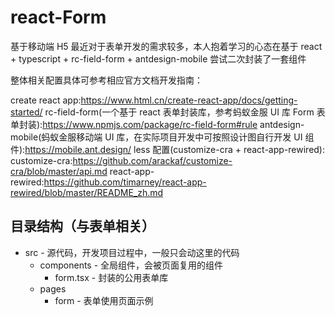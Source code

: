 # react-Form

基于移动端 H5 最近对于表单开发的需求较多，本人抱着学习的心态在基于 react + typescript + rc-field-form + antdesign-mobile 尝试二次封装了一套组件

整体相关配置具体可参考相应官方文档开发指南：<br>

create react app:https://www.html.cn/create-react-app/docs/getting-started/
rc-field-form(一个基于 react 表单封装库，参考蚂蚁金服 UI 库 Form 表单封装):https://www.npmjs.com/package/rc-field-form#rule
antdesign-mobile(蚂蚁金服移动端 UI 库，在实际项目开发中可按照设计图自行开发 UI 组件):https://mobile.ant.design/
less 配置(customize-cra + react-app-rewired):
customize-cra:https://github.com/arackaf/customize-cra/blob/master/api.md
react-app-rewired:https://github.com/timarney/react-app-rewired/blob/master/README_zh.md

## 目录结构（与表单相关）

- src - 源代码，开发项目过程中，一般只会动这里的代码
  - components - 全局组件，会被页面复用的组件
    - form.tsx - 封装的公用表单库
  - pages
    - form - 表单使用页面示例
